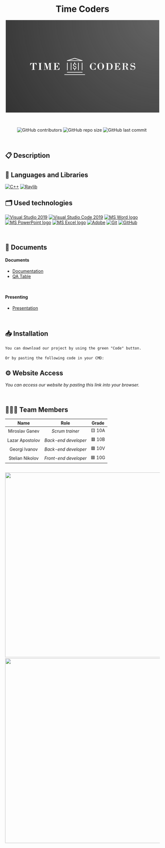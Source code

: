 <h1 align="center">Time Coders</h1>

<p align = "center">
 <img height="300" width="500" src = "My-Digital-Will-Project/Logo/Logo.png" alt = "logo">
</p>

<br>

<p align = "center">
  <img alt="GitHub contributors" src="">
  <img alt="GitHub repo size" src="">
  <img alt="GitHub last commit" src="">
  <img src="">
</p> 

## 📋 Description


## 🚀 Languages and Libraries
<p align="left">
  <a href="https://www.cplusplus.com/"><img src="https://img.icons8.com/color/48/000000/c-plus-plus-logo.png" alt="C++"/></a>
  <a href="https://www.raylib.com/"><img src ="https://upload.wikimedia.org/wikipedia/commons/f/f4/Raylib_logo.png" alt="Raylib" heigh=48px width=48px/></a>
</p>

## 🗂 Used technologies
<p align="left">
  <a href="https://visualstudio.microsoft.com/"><img src="https://img.icons8.com/fluency/48/000000/visual-studio.png" alt="Visual Studio 2019"/></a>
  <a href="https://code.visualstudio.com/"><img src="https://img.icons8.com/color/48/null/visual-studio-code-2019.png" alt="Visual Studio Code 2019"/></a>
  <a href="https://www.microsoft.com/en-ww/microsoft-365/word"><img src="https://img.icons8.com/fluency/48/000000/microsoft-word-2019.png" alt="MS Word logo" width=48px /></a>
  <a href="https://www.microsoft.com/en-us/microsoft-365/powerpoint"><img src="https://img.icons8.com/fluency/48/000000/microsoft-powerpoint-2019.png" alt="MS PowerPoint logo" width=48px /></a>
  <a href="https://www.microsoft.com/en-us/microsoft-365/excel"><img src="https://img.icons8.com/fluency/48/000000/microsoft-excel-2019.png" alt="MS Excel logo"/></a>
  <a href="https://www.adobe.com/"><img src="https://img.icons8.com/color/48/null/adobe-illustrator--v1.png" alt="Adobe"/></a>
  <a href="https://git-scm.com/"><img src="https://img.icons8.com/color/48/000000/git.png" alt="Git"/></a>
  <a href="https://git-scm.com/"><img src="https://cdn-icons-png.flaticon.com/512/25/25231.png" alt="GitHub" heigh=48px width=48px/></a>
</p> 

## 📝 Documents
 
<h4>Documents</h4>
  <ul>
    <li><a href="My-Digital-Will-Project/Documentation/Time Coders_documentation.docx">Documentation</a></li>
    <li><a href="">QA Table</a></li>
  </ul> 
<h4>Presenting</h4>
  <ul>    
    <li><a href="My-Digital-Will-Project/Documentation/presentation.pptx">Presentation</a></li>
  </ul> 
   


## 📥 Installation
```
You can download our project by using the green "Code" button.

Or by pasting the following code in your CMD:

```

## ⚙ Website Access

*You can access our website by pasting this link into your browser.*
```
 
```

## 👨🏻‍💻 Team Members

| **Name** | **Role** | **Grade** |
| :---:   | :---: | :---: |
| Miroslav Ganev | *Scrum trainer* | 🟨 10A |
| Lazar Apostolov | *Back-end developer*  | 🟥 10B |
| Georgi Ivanov | *Back-end developer*  | 🟩 10V |
| Stelian Nikolov |  *Front-end developer*  | 🟦 10G |


## 

<img height="600" width="1050" src = ""/>
<img height="600" width="1050" src = ""/>
